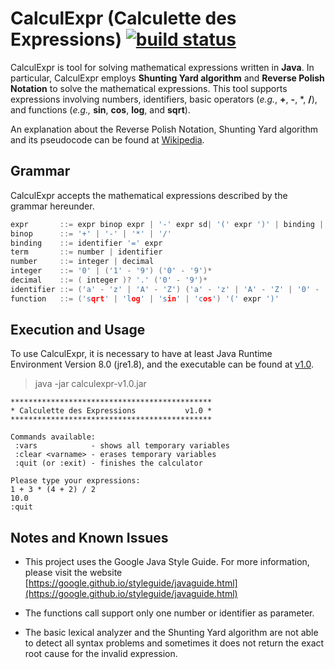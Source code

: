 # CalculExpr (Calculette des Expressions) [![build status](https://api.travis-ci.org/hussamaa/calculexpr.svg?branch=master)](https://travis-ci.org/hussamaa/calculexpr)

CalculExpr is tool for solving mathematical expressions written in **Java**. In particular, CalculExpr employs **Shunting Yard algorithm** and **Reverse Polish Notation** to solve the mathematical expressions. This tool supports expressions involving numbers, identifiers, basic operators (*e.g.*, **+**, **-**, \*, **/**), and functions (*e.g.,* **sin**, **cos**, **log**, and **sqrt**).

An explanation about the Reverse Polish Notation, Shunting Yard algorithm and its pseudocode can be found at [Wikipedia](https://en.wikipedia.org/wiki/Shunting-yard_algorithm).

## Grammar

CalculExpr accepts the mathematical expressions described by the grammar hereunder.

  ```c
expr       ::= expr binop expr | '-' expr sd| '(' expr ')' | binding | term | function  [ok]
binop      ::= '+' | '-' | '*' | '/'                                                    [ok]
binding    ::= identifier '=' expr                                                      [ok]
term       ::= number | identifier                                                      [ok]
number     ::= integer | decimal                                                        [ok]
integer    ::= '0' | ('1' - '9') ('0' - '9')*                                           [ok]
decimal    ::= ( integer )? '.' ('0' - '9')*                                            [ok]
identifier ::= ('a' - 'z' | 'A' - 'Z') ('a' - 'z' | 'A' - 'Z' | '0' - '9')*             [ok]
function   ::= ('sqrt' | 'log' | 'sin' | 'cos') '(' expr ')'                            [partial]
  ```
## Execution and Usage

To use CalculExpr, it is necessary to have at least Java Runtime Environment
Version 8.0 (jre1.8), and the executable can be found at [v1.0](https://github.com/hussamaa/calculexpr/releases/download/v1.0/calculexpr-v1.0.jar).

> java -jar calculexpr-v1.0.jar

```  
*********************************************
* Calculette des Expressions           v1.0 *
*********************************************

Commands available:
 :vars            - shows all temporary variables
 :clear <varname> - erases temporary variables
 :quit (or :exit) - finishes the calculator

Please type your expressions:
1 + 3 * (4 + 2) / 2
10.0
:quit
```
## Notes and Known Issues

* This project uses the Google Java Style Guide. For more information, please visit the website [https://google.github.io/styleguide/javaguide.html](https://google.github.io/styleguide/javaguide.html)

* The functions call support only one number or identifier as parameter.

* The basic lexical analyzer and the Shunting Yard algorithm are not able to detect all syntax problems and sometimes it does not return the exact root cause for the invalid expression.

